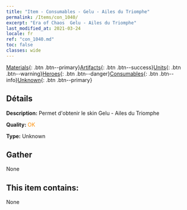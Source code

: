 ```yaml
---
title: "Item - Consumables - Gelu - Ailes du Triomphe"
permalink: /Items/con_1040/
excerpt: "Era of Chaos  Gelu - Ailes du Triomphe"
last_modified_at: 2021-03-24
locale: fr
ref: "con_1040.md"
toc: false
classes: wide
---
```

 [Materials](/fr/Items/){: .btn .btn--primary}[Artifacts](/fr/Items/Artifacts/){: .btn .btn--success}[Units](/fr/Items/Units/){: .btn .btn--warning}[Heroes](/fr/Items/Heroes/){: .btn .btn--danger}[Consumables](/fr/Items/Consumables/){: .btn .btn--info}[Unknown](/fr/Items/Unknown/){: .btn .btn--primary}

## Détails
 **Description:** Permet d'obtenir le skin Gelu - Ailes du Triomphe

 **Quality:** <span style="color: #FF8C00">OK</span>

 **Type:** Unknown

## Gather

  None

## This item contains:

  None

